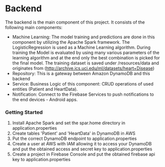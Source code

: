 # Backend

The backend is the main component of this project. It consists of the following main components:

- Machine Learning: The model training and predictions are done in this component by utilizing the Apache Spark framework. The LogisticRegression is used as a Machine Learning algorithm. During training the Model is evaluated by using many various parameters of the learning algorithm and at the end only the best combination is picked for the final model. The training dataset is saved under /resources/data and originates from (http://archive.ics.uci.edu/ml/datasets/heart+Disease)
- Repository: This is a gateway between Amazon DynamoDB and this backend
- Service: Business Logic of this component: CRUD operations of used entities (Patient and HeartData).
- Notification: Connect to the Firebase Services to push notifications to the end devices - Android apps.

### Getting Started
1. Install Apache Spark and set the spar.home directory in application.properties
2. Create tables 'Patient' and 'HeartData' in DynamoDB in AWS
3. Put the correct DynamoDB endpoint to application.properties
4. Create a user at AWS with IAM allowing it to access your DynamoDB and put the obtained access and secret key to application.properties
5. Create a project in Firebase Console and put the obtained firebase api key to application.properties